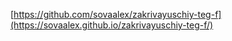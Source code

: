 [https://github.com/sovaalex/zakrivayuschiy-teg-f](https://sovaalex.github.io/zakrivayuschiy-teg-f/)
